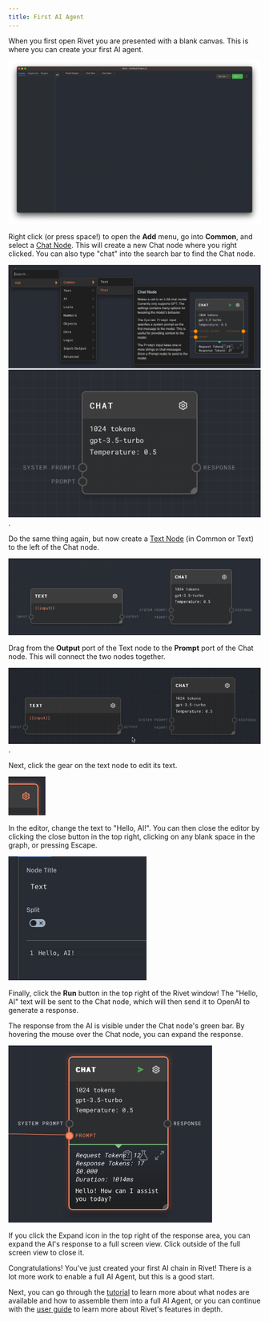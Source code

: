 ```yaml
---
title: First AI Agent
---
```


When you first open Rivet you are presented with a blank canvas. This is where you can create your first AI agent.

![Rivet blank canvas](assets/rivet-blank-canvas.png)

Right click (or press space!) to open the **Add** menu, go into **Common**, and select a [Chat Node](../node-reference/chat). This will create a new Chat node where you right clicked. You can also type "chat" into the search bar to find the Chat node.

![Rivet add chat node](assets/add-chat-node.png) ![Rivet chat node](assets/chat-node.png).

Do the same thing again, but now create a [Text Node](../node-reference/text) (in Common or Text) to the left of the Chat node.

![chat and text node](assets/chat-and-text-node.png)

Drag from the **Output** port of the Text node to the **Prompt** port of the Chat node. This will connect the two nodes together.

![chat to text node](assets/chat-to-text-node.gif).

Next, click the gear on the text node to edit its text.

![edit text node](assets/edit-text-node.png)

In the editor, change the text to "Hello, AI!". You can then close the editor by clicking the close button in the top right, clicking on any blank space in the graph, or pressing Escape.

![hello ai editor](assets/hello-ai-editor.png)

Finally, click the **Run** button in the top right of the Rivet window! The "Hello, AI" text will be sent to the Chat node, which will then send it to OpenAI to generate a response.

The response from the AI is visible under the Chat node's green bar. By hovering the mouse over the Chat node, you can expand the response.

![hello ai response](assets/hello-ai-response.png)

If you click the Expand icon in the top right of the response area, you can expand the AI's response to a full screen view. Click outside of the full screen view to close it.

Congratulations! You've just created your first AI chain in Rivet! There is a lot more work to enable a full AI Agent, but this is a good start.

Next, you can go through the [tutorial](../tutorial) to learn more about what nodes are available and how to assemble them into a full AI Agent, or you can continue with the [user guide](../user-guide/overview-of-interface) to learn more about Rivet's features in depth.
